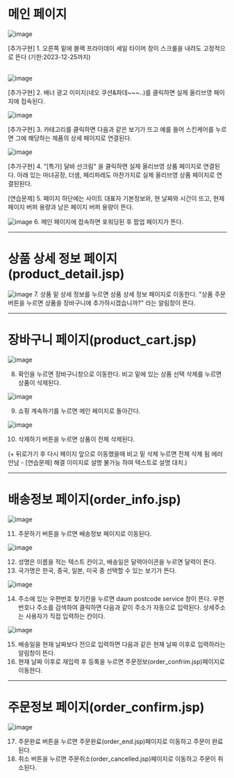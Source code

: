 # 메인 페이지
![image](https://github.com/dpcdrypak/SERVLET_20210985/assets/112855199/4a323e50-de10-4b0a-8d1d-a8b99d864c1f)

[추가구현] 1. 오른쪽 밑에 블랙 프라이데이 세일 타이머 창이 스크롤을 내려도 고정적으로 뜬다 (기한:2023-12-25까지)<br/><br/>

![image](https://github.com/dpcdrypak/SERVLET_20210985/assets/112855199/a0906b4e-ef04-4a46-ab29-d59ba999736b)

[추가구현] 2. 배너 광고 이미지(네오 쿠션&파데~~~..)를 클릭하면 실제 올리브영 페이지에 접속된다.


![image](https://github.com/dpcdrypak/SERVLET_20210985/assets/112855199/198278c5-06a1-4e97-8d4e-07cbfc6e7ff8)

[추가구현] 3. 카테고리를 클릭하면 다음과 같은 보기가 뜨고 예를 들어 스킨케어를 누르면 그에 해당하는 제품의 상세 페이지로 연결된다.

![image](https://github.com/dpcdrypak/SERVLET_20210985/assets/112855199/b4eb5f49-68d3-443f-a763-cf2b56d01db6)

[추가구현] 4. "[특가] 달바 선크림" 을 클릭하면 실제 올리브영 상품 페이지로 연결된다. 아래 있는 마녀공장, 더샘, 페리파레도 마찬가지로 실제 올리브영 상품 페이지로 연결된된다. 

[연습문제] 5. 페이지 하단에는 사이트 대표자 기본정보와, 현 날짜와 시간이 뜨고, 현제 페이지 버퍼 용량과 남은 페이지 버퍼 용량이 뜬다.

![image](https://github.com/dpcdrypak/SERVLET_20210985/assets/112855199/216db187-4875-4018-8c20-bea7c11513fb)
6. 메인 페이지에 접속하면 포워딩된 후 팝업 페이지가 뜬다.

---

# 상품 상세 정보 페이지(product_detail.jsp)
![image](https://github.com/dpcdrypak/SERVLET_20210985/assets/112855199/c65b0f93-3398-46ef-b886-7e3a78484ae4)
7. 상품 밑 상세 정보를 누르면 상품 상세 정보 페이지로 이동한다. "상품 주문 버튼을 누르면 상품을 장바구니에 추가하시겠습니까?" 라는 알림창이 뜬다. 

---

# 장바구니 페이지(product_cart.jsp)
![image](https://github.com/dpcdrypak/SERVLET_20210985/assets/112855199/e9014811-7c66-439f-9b81-07a7a5298047)

8. 확인을 누르면 장바구니창으로 이동한다. 비고 밑에 있는 상품 선택 삭제를 누르면 상품이 삭제된다.

![image](https://github.com/dpcdrypak/SERVLET_20210985/assets/112855199/5b81f7f6-6bc2-4a9c-9e8f-07595936273a)

9. 쇼핑 계속하기를 누르면 메인 페이지로 돌아간다.

![image](https://github.com/dpcdrypak/SERVLET_20210985/assets/112855199/28013ecd-d8c9-4f2e-ab6a-5b76e4355e0b)

10. 삭제하기 버튼을 누르면 상품이 전체 삭제된다.
    
(+ 뒤로가기 후 다시 페이지 앞으로 이동했을때 비고 밑 삭제 누르면 전체 삭제 됨 에러 안남 - [연습문제] 해결 이미지로 설명 불가능 하여 텍스트로 설명 대치.)

---

# 배송정보 페이지(order_info.jsp)
![image](https://github.com/dpcdrypak/SERVLET_20210985/assets/112855199/e063771f-ae52-440b-b5e3-6e65fc4845d8)

11. 주문하기 버튼을 누르면 배송정보 페이지로 이동된다.
    
![image](https://github.com/dpcdrypak/SERVLET_20210985/assets/112855199/01c6d67c-e21c-478b-aadf-42f255c4591a)

12. 성명은 이름을 적는 텍스트 칸이고, 배송일은 달력아이콘을 누르면 달력이 뜬다.
13. 국가명은 한국, 중국,  일본, 미국 중 선택할 수 있는 보기가 뜬다.

![image](https://github.com/dpcdrypak/SERVLET_20210985/assets/112855199/221c4853-ce4d-4245-85f2-1bb62a918130)

14. 주소에 있는 우편번호 찾기칸을 누르면 daum postcode service 창이 뜬다. 우편번호나 주소를 검색하여 클릭하면 다음과 같이 주소가 자동으로 입력된다.
    상세주소는 사용자가 직접 입력하는 칸이다.
    
![image](https://github.com/dpcdrypak/SERVLET_20210985/assets/112855199/628e2e43-e1e3-4018-b089-b54995e97a03)

15. 배송일을 현재 날짜보다 전으로 입력하면 다음과 같은 현재 날짜 이후로 입력하라는 알림창이 뜬다.
16. 현재 날짜 이후로 재입력 후 등록을 누르면 주문정보(order_confrim.jsp)페이지로 이동한다.

---

# 주문정보 페이지(order_confirm.jsp)

![image](https://github.com/dpcdrypak/SERVLET_20210985/assets/112855199/f99225ce-deb5-42c2-b728-c4dd93efbfc0)

17. 주문완료 버튼을 누르면 주문완료(order_end.jsp)페이지로 이동하고 주문이 완료된다.
18. 취소 버튼을 누르면 주문취소(order_cancelled.jsp)페이지로 이동하고 주문이 취소된다.
    

































